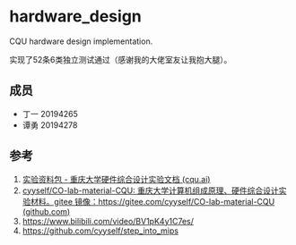 # hardware_design
CQU hardware design implementation.

实现了52条6类独立测试通过（感谢我的大佬室友让我抱大腿）。

## 成员
* 丁一 20194265
* 谭勇 20194278

## 参考

1. [实验资料包 - 重庆大学硬件综合设计实验文档 (cqu.ai)](https://colabdocs.cqu.ai/env/resource/)
2. [cyyself/CO-lab-material-CQU: 重庆大学计算机组成原理、硬件综合设计实验材料。gitee 镜像：https://gitee.com/cyyself/CO-lab-material-CQU (github.com)](https://github.com/cyyself/CO-lab-material-CQU)
3. https://www.bilibili.com/video/BV1pK4y1C7es/
4. https://github.com/cyyself/step_into_mips
